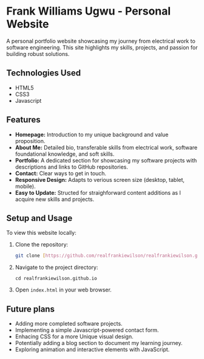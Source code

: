 # Frank Williams Ugwu - Personal Website

A personal portfolio website showcasing my journey from electrical work to software engineering. This site highlights my skills, projects, and passion for building robust solutions.

## Technologies Used

* HTML5
* CSS3
* Javascript

## Features

* **Homepage:** Introduction to my unique background and value proposition.
* **About Me:** Detailed bio, transferable skills from electrical work, software foundational knowledge, and soft skills.
* **Portfolio:** A dedicated section for showcasing my software projects with descriptions and links to GitHub repositories.
* **Contact:** Clear ways to get in touch.
* **Responsive Design:** Adapts to verious screen size (desktop, tablet, mobile).
* **Easy to Update:** Structed for straighforward content additions as I acquire new skills and projects.

## Setup and Usage

To view this website locally:

1. Clone the repository:
    ```bash
    git clone [https://github.com/realfrankiewilson/realfrankiewilson.github.io.git](https://github.com/realfrankiewilson/realfrankiewilson.github.io.git)
    ```
2. Navigate to the project directory:
    ```
    cd realfrankiewilson.github.io
    ```
3. Open `index.html` in your web browser.

## Future plans

* Adding more completed software projects.
* Implementing a simple Javascript-powered contact form.
* Enhacing CSS for a more Unique visual design.
* Potentially adding a blog section to document my learning journey.
* Exploring animation and interactive elements with JavaScript.

